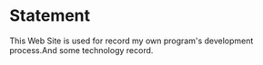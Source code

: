 # Statement
This Web Site is used for record my own program's development process.And some technology record.
